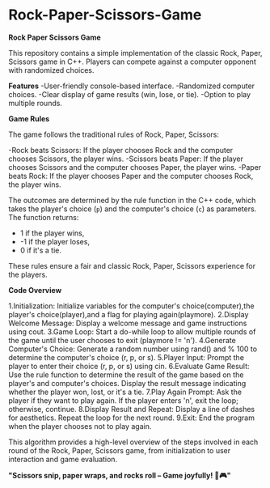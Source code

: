 # Rock-Paper-Scissors-Game
 
**Rock Paper Scissors Game** 

This repository contains a simple implementation of the classic Rock, Paper, Scissors game in C++. Players can compete against a computer opponent with randomized choices.

**Features**
-User-friendly console-based interface.
-Randomized computer choices.
-Clear display of game results (win, lose, or tie).
-Option to play multiple rounds.

**Game Rules**

The game follows the traditional rules of Rock, Paper, Scissors:

-Rock beats Scissors: If the player chooses Rock and the computer chooses Scissors, the player wins.
-Scissors beats Paper: If the player chooses Scissors and the computer chooses Paper, the player wins.
-Paper beats Rock: If the player chooses Paper and the computer chooses Rock, the player wins.

The outcomes are determined by the rule function in the C++ code, which takes the player's choice (`p`) and the computer's choice (`c`) as parameters. The function returns:
-  1 if the player wins,
- -1 if the player loses,
-  0 if it's a tie.

These rules ensure a fair and classic Rock, Paper, Scissors experience for the players.

**Code Overview**

1.Initialization: Initialize variables for the computer's choice(computer),the player's choice(player),and a flag for playing again(playmore).
2.Display Welcome Message: Display a welcome message and game instructions using cout.
3.Game Loop: Start a do-while loop to allow multiple rounds of the game until the user chooses to exit (playmore != 'n').
4.Generate Computer's Choice: Generate a random number using rand() and % 100 to determine the computer's choice (r, p, or s).
5.Player Input: Prompt the player to enter their choice (r, p, or s) using cin.
6.Evaluate Game Result: Use the rule function to determine the result of the game based on the player's and computer's choices.
Display the result message indicating whether the player won, lost, or it's a tie.
7.Play Again Prompt: Ask the player if they want to play again. If the player enters 'n', exit the loop; otherwise, continue.
8.Display Result and Repeat: Display a line of dashes for aesthetics. Repeat the loop for the next round.
9.Exit: End the program when the player chooses not to play again.

This algorithm provides a high-level overview of the steps involved in each round of the Rock, Paper, Scissors game, from initialization to user interaction and game evaluation.

**"Scissors snip, paper wraps, and rocks roll – Game joyfully! 🌟🎮"**




